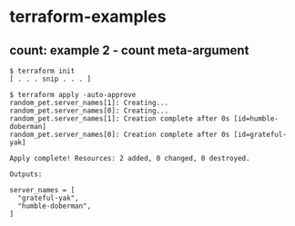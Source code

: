 # terraform-examples
## count: example 2 - count meta-argument 

```HCL
$ terraform init
[ . . . snip . . . ]

$ terraform apply -auto-approve
random_pet.server_names[1]: Creating...
random_pet.server_names[0]: Creating...
random_pet.server_names[1]: Creation complete after 0s [id=humble-doberman]
random_pet.server_names[0]: Creation complete after 0s [id=grateful-yak]

Apply complete! Resources: 2 added, 0 changed, 0 destroyed.

Outputs:

server_names = [
  "grateful-yak",
  "humble-doberman",
]
```
